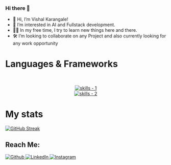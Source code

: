 ### Hi there 👋

<!--
**vishalrk1/vishalrk1** is a ✨ _special_ ✨ repository because its `README.md` (this file) appears on your GitHub profile.-->
<!-- <p align="center">
  <img src="images/working.gif" width=300>
  <br /><br />
</p> -->

- 👋 Hi, I’m Vishal Karangale!
- 👀 I’m interested in AI and Fullstack development.
- 👩‍🍳 In my free time, I try to learn new things here and there.
- 🛠 I’m looking to collaborate on any Project and also currently looking for any work opportunity

# Languages & Frameworks
<br />
<p align="center">
  <a href="https://skillicons.dev">
      <!-- first row -->
      <picture>
          <source media="(prefers-color-scheme: dark)" srcset="https://skillicons.dev/icons?i=python%2Cjavascript%2Ctypescript%2Creact%2Cnextjs%2Cvite%2Ccss%2Chtml%2Cstyledcomponents%2Ctailwindcss%2C&theme=dark" />
<source media="(prefers-color-scheme: light), (prefers-color-scheme: no-preference)" srcset="https://skillicons.dev/iconsi=python%2Cjavascript%2Ctypescript%2Creact%2Cnextjs%2Cvite%2Ccss%2Chtml%2Cstyledcomponents%2Ctailwindcss%2C&theme=light" />
          <img src="https://skillicons.dev/icons?i=git%2Creact%2Cnodejs%2Cgithub%2Cpython%2Cvue%2Cjavascript%2Ccss%2Cwordpress%2Cpr%2Cexpress%2Cstyledcomponents%2Cnextjs&theme=light" alt="skills - 1" />
        </picture>
          <br />
          <picture>
            <source media="(prefers-color-scheme: dark)" srcset="https://skillicons.dev/icons?i=django%2Credux%2Cflutter%2Cpytorch%2Ctensorflow%2Cae%2Cpr%2Cgit&theme=dark" />
            <source media="(prefers-color-scheme: light), (prefers-color-scheme: no-preference)" srcset="https://skillicons.dev/icons?i=django%2Credux%2Cflutter%2Cpytorch%2Ctensorflow%2Cae%2Cpr%2Cgit&theme=light" />
            <img src="https://skillicons.dev/icons?i=django%2Credux%2Cflutter%2Cpytorch%2Ctensorflow%2Cae%2Cpr%2Cgit&theme=light" alt="skills - 2" />
        </picture>

  </a>
</p>

# My stats
[![GitHub Streak](http://github-readme-streak-stats.herokuapp.com?user=vishalrk1&theme=dark&background=000000)](https://git.io/streak-stats)

## Reach Me:

<p align="start">
    <a href="https://github.com/vishalrk1" target="_blank">
        <img src="https://img.shields.io/badge/-Github-000?logo=github&style=for-the-badge&logoColor=white&color=black" alt="Github" />
    </a>
<!--     <a href="https://twitter.com/ArizArmeidi" target="_blank">
        <img src="https://img.shields.io/badge/-Twitter-2CA5E0?logo=twitter&style=for-the-badge&logoColor=white&color=black" alt="Twitter" />
    </a> -->
    <a href="https://www.linkedin.com/in/vishal-karangale-126492216/" target="_blank">
        <img src="https://img.shields.io/badge/-LinkedIn-0077B5?logo=linkedin&style=for-the-badge&logoColor=white&color=black" alt="LinkedIn" />
    </a>
     <a href="https://www.instagram.com/vishal_rk1/" target="_blank">
       <img src="https://img.shields.io/badge/instagram-%2312100E.svg?&style=for-the-badge&logo=instagram&logoColor=white&color=black" alt="Instagram" />
    </a>
</p>

